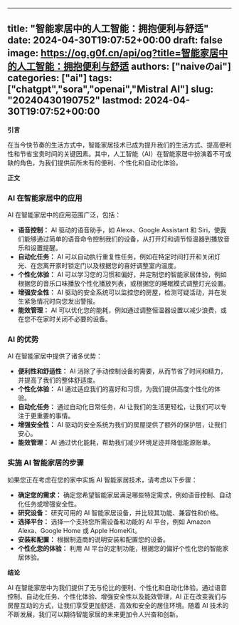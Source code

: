 
---
title: "智能家居中的人工智能：拥抱便利与舒适"
date: 2024-04-30T19:07:52+00:00
draft: false
image: https://og.g0f.cn/api/og?title=智能家居中的人工智能：拥抱便利与舒适
authors: ["naiveのai"]
categories: ["ai"]
tags: ["chatgpt","sora","openai","Mistral AI"]
slug: "20240430190752"
lastmod: 2024-04-30T19:07:52+00:00
---
**引言**

在当今快节奏的生活方式中，智能家居技术已成为提升我们的生活方式、提高便利性和节省宝贵时间的关键因素。其中，人工智能（AI）在智能家居中扮演着不可或缺的角色，为我们提供前所未有的便利、个性化和自动化体验。

**正文**

### AI 在智能家居中的应用

AI 在智能家居中的应用范围广泛，包括：

- **语音控制：** AI 驱动的语音助手，如 Alexa、Google Assistant 和 Siri，使我们能够通过简单的语音命令控制我们的设备，从打开灯和调节恒温器到播放音乐和设置提醒。
- **自动化任务：** AI 可以自动执行重复性任务，例如在特定时间打开和关闭灯光、在您离开家时锁定门以及根据您的喜好调整室内温度。
- **个性化体验：** AI 可以学习您的习惯和偏好，并定制您的智能家居体验，例如根据您的音乐口味播放个性化播放列表，或根据您的睡眠模式调整灯光设置。
- **增强安全性：** AI 驱动的安全系统可以监控您的房屋，检测可疑活动，并在发生紧急情况时向您发出警报。
- **能效管理：** AI 可以优化您的能耗，例如通过调整恒温器设置以减少浪费，或在您不在家时关闭不必要的设备。

### AI 的优势

AI 在智能家居中提供了诸多优势：

- **便利性和舒适性：** AI 消除了手动控制设备的需要，从而节省了时间和精力，并提高了我们的整体舒适度。
- **个性化体验：** AI 通过适应我们的喜好和习惯，为我们提供高度个性化的体验。
- **自动化任务：** 通过自动化日常任务，AI 让我们的生活更轻松，让我们可以专注于更重要的事情。
- **增强安全性：** AI 驱动的安全系统为我们的房屋提供了额外的保护层，让我们安心。
- **能效管理：** AI 通过优化能耗，帮助我们减少环境足迹并降低能源账单。

### 实施 AI 智能家居的步骤

如果您正在考虑在您的家中实施 AI 智能家居技术，请考虑以下步骤：

- **确定您的需求：** 确定您希望智能家居满足哪些特定需求，例如语音控制、自动化任务或增强安全性。
- **研究设备：** 研究可用的 AI 智能家居设备，并比较其功能、兼容性和价格。
- **选择平台：** 选择一个支持您所需设备和功能的 AI 平台，例如 Amazon Alexa、Google Home 或 Apple HomeKit。
- **安装和配置：** 根据制造商的说明安装和配置您的设备。
- **个性化您的体验：** 利用 AI 平台的定制功能，根据您的偏好个性化您的智能家居体验。

**结论**

AI 在智能家居中为我们提供了无与伦比的便利、个性化和自动化体验。通过语音控制、自动化任务、个性化体验、增强安全性以及能效管理，AI 正在改变我们与房屋互动的方式，让我们享受更加舒适、高效和安全的居住环境。随着 AI 技术的不断发展，我们可以期待智能家居的未来更加令人兴奋和创新。